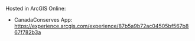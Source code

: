 Hosted in ArcGIS Online:

- CanadaConserves App: https://experience.arcgis.com/experience/87b5a9b72ac04505bf567b867f782b3a

